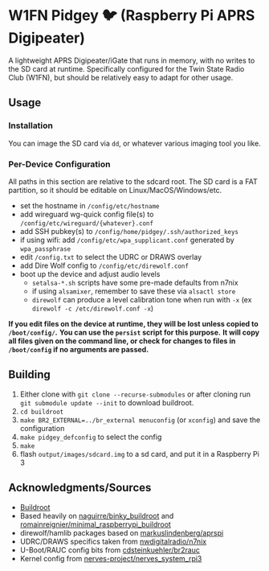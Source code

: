 # W1FN Pidgey :bird: (Raspberry Pi APRS Digipeater)

A lightweight APRS Digipeater/iGate that runs in memory, with no writes to the SD card at runtime.
Specifically configured for the Twin State Radio Club (W1FN), but should be relatively easy to adapt for other usage.

## Usage

### Installation

You can image the SD card via `dd`, or whatever various imaging tool you like.

### Per-Device Configuration

All paths in this section are relative to the sdcard root.
The SD card is a FAT partition, so it should be editable on Linux/MacOS/Windows/etc.

- set the hostname in `/config/etc/hostname`
- add wireguard wg-quick config file(s) to `/config/etc/wireguard/{whatever}.conf`
- add SSH pubkey(s) to `/config/home/pidgey/.ssh/authorized_keys`
- if using wifi: add `/config/etc/wpa_supplicant.conf` generated by `wpa_passphrase`
- edit `/config.txt` to select the UDRC or DRAWS overlay
- add Dire Wolf config to `/config/etc/direwolf.conf`
- boot up the device and adjust audio levels
  - `setalsa-*.sh` scripts have some pre-made defaults from n7nix
  - if using `alsamixer`, remember to save these via `alsactl store`
  - `direwolf` can produce a level calibration tone when run with `-x` (ex `direwolf -c /etc/direwolf.conf -x`)

**If you edit files on the device at runtime, they will be lost unless copied to `/boot/config/`.**
**You can use the `persist` script for this purpose.**
**It will copy all files given on the command line, or check for changes to files in `/boot/config` if no arguments are passed.**

## Building

1. Either clone with `git clone --recurse-submodules` or after cloning run `git submodule update --init` to download buildroot.
2. `cd buildroot`
3. `make BR2_EXTERNAL=../br_external menuconfig` (or `xconfig`) and save the configuration
4. `make pidgey_defconfig` to select the config
5. `make`
6. flash `output/images/sdcard.img` to a sd card, and put it in a Raspberry Pi 3

## Acknowledgments/Sources

- [Buildroot](https://buildroot.org/)
- Based heavily on [naguirre/binky_buildroot](https://github.com/naguirre/binky_buildroot) and [romainreignier/minimal_raspberrypi_buildroot](https://github.com/romainreignier/minimal_raspberrypi_buildroot)
- direwolf/hamlib packages based on [markuslindenberg/aprspi](https://github.com/markuslindenberg/aprspi)
- UDRC/DRAWS specifics taken from [nwdigitalradio/n7nix](https://github.com/nwdigitalradio/n7nix)
- U-Boot/RAUC config bits from [cdsteinkuehler/br2rauc](https://github.com/cdsteinkuehler/br2rauc)
- Kernel config from [nerves-project/nerves_system_rpi3](https://github.com/nerves-project/nerves_system_rpi3)
